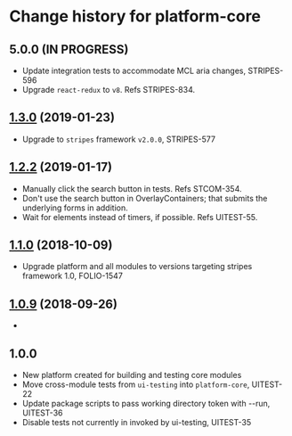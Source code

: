 # Change history for platform-core

## 5.0.0 (IN PROGRESS)

* Update integration tests to accommodate MCL aria changes, STRIPES-596
* Upgrade `react-redux` to `v8`. Refs STRIPES-834.

## [1.3.0](https://github.com/folio-org/platform-core/tree/v1.3.0-SNAPSHOT) (2019-01-23)

* Upgrade to `stripes` framework `v2.0.0`, STRIPES-577


## [1.2.2](https://github.com/folio-org/platform-core/tree/v1.2.2-SNAPSHOT) (2019-01-17)

* Manually click the search button in tests. Refs STCOM-354.
* Don't use the search button in OverlayContainers; that submits the underlying forms in addition.
* Wait for elements instead of timers, if possible. Refs UITEST-55.


## [1.1.0](https://github.com/folio-org/platform-core/tree/v1.1.0) (2018-10-09)
* Upgrade platform and all modules to versions targeting stripes framework 1.0, FOLIO-1547


## [1.0.9](https://github.com/folio-org/platform-core/tree/v1.0.9) (2018-09-26)
*


## 1.0.0
* New platform created for building and testing core modules
* Move cross-module tests from `ui-testing` into `platform-core`, UITEST-22
* Update package scripts to pass working directory token with --run, UITEST-36
* Disable tests not currently in invoked by ui-testing, UITEST-35
